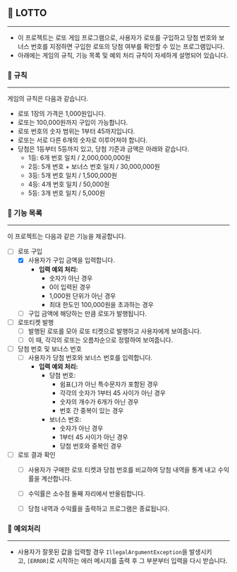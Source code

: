 ## 🎱 LOTTO

---

- 이 프로젝트는 로또 게임 프로그램으로, 사용자가 로또를 구입하고 당첨 번호와 보너스 번호를 지정하면 구입한 로또의 당첨 여부를 확인할 수 있는 프로그램입니다.
- 아래에는 게임의 규칙, 기능 목록 및 예외 처리 규칙이 자세하게 설명되어 있습니다.


### 📌 규칙

---

게임의 규칙은 다음과 같습니다.

- 로또 1장의 가격은 1,000원입니다.
- 로또는 100,000원까지 구입이 가능합니다.
- 로또 번호의 숫자 범위는 1부터 45까지입니다.
- 로또는 서로 다른 6개의 숫자로 이루어져야 합니다.
- 당첨은 1등부터 5등까지 있고, 당첨 기준과 금액은 아래와 같습니다.
  - 1등: 6개 번호 일치 / 2,000,000,000원
  - 2등: 5개 번호 + 보너스 번호 일치 / 30,000,000원
  - 3등: 5개 번호 일치 / 1,500,000원
  - 4등: 4개 번호 일치 / 50,000원
  - 5등: 3개 번호 일치 / 5,000원


### 🔎 기능 목록

---

이 프로젝트는 다음과 같은 기능을 제공합니다.

- [ ] 로또 구입
  - [x] 사용자가 구입 금액을 입력합니다.
    - **입력 예외 처리:**
      - 숫자가 아닌 경우
      - 0이 입력된 경우
      - 1,000원 단위가 아닌 경우
      - 최대 한도인 100,000원을 초과하는 경우
  - [ ] 구입 금액에 해당하는 만큼 로또가 발행됩니다.
- [ ] 로또티켓 발행
  - [ ] 발행된 로또를 모아 로또 티켓으로 발행하고 사용자에게 보여줍니다.
  - [ ] 이 때, 각각의 로또는 오름차순으로 정렬하여 보여줍니다.
- [ ] 당첨 번호 및 보너스 번호
  - [ ] 사용자가 당첨 번호와 보너스 번호를 입력합니다.
    - **입력 예외 처리:**
      - 당첨 번호:
        - 쉼표(,)가 아닌 특수문자가 포함된 경우
        - 각각의 숫자가 1부터 45 사이가 아닌 경우
        - 숫자의 개수가 6개가 아닌 경우
        - 번호 간 중복이 있는 경우
      - 보너스 번호:
        - 숫자가 아닌 경우
        - 1부터 45 사이가 아닌 경우
        - 당첨 번호와 중복인 경우
- [ ] 로또 결과 확인
  - [ ] 사용자가 구매한 로또 티켓과 당첨 번호를 비교하여 당첨 내역을 통계 내고 수익률을 계산합니다.
  - [ ] 수익률은 소수점 둘째 자리에서 반올림합니다.
  - [ ] 당첨 내역과 수익률을 출력하고 프로그램은 종료됩니다.


### **🧨 예외처리**

---

- 사용자가 잘못된 값을 입력할 경우 `IllegalArgumentException`을 발생시키고, `[ERROR]`로 시작하는 에러 메시지를 출력 후 그 부분부터 입력을 다시 받습니다.